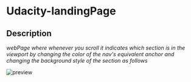 # Udacity-landingPage

## Description

_webPage where whenever you scroll it indicates which section is in the viewport by changing the color of the nav's equivalent anchor and changing the background style of the section as follows_

![preview](https://i.gyazo.com/92d6d699e06a3de7030b8f372f06e6e7.gif)
